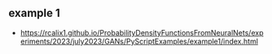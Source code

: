 ## example 1

* https://rcalix1.github.io/ProbabilityDensityFunctionsFromNeuralNets/experiments/2023/july2023/GANs/PyScriptExamples/example1/index.html

